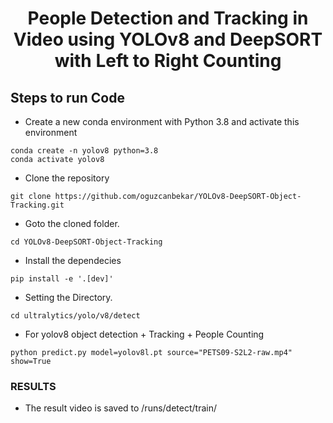 <H1 align="center">
People Detection and Tracking in Video using YOLOv8 and DeepSORT with Left to Right Counting  </H1>


## Steps to run Code
- Create a new conda environment with Python 3.8 and activate this environment
```
conda create -n yolov8 python=3.8
conda activate yolov8
```
- Clone the repository
```
git clone https://github.com/oguzcanbekar/YOLOv8-DeepSORT-Object-Tracking.git
```
- Goto the cloned folder.
```
cd YOLOv8-DeepSORT-Object-Tracking
```
- Install the dependecies
```
pip install -e '.[dev]'

```

- Setting the Directory.
```
cd ultralytics/yolo/v8/detect
```

- For yolov8 object detection + Tracking + People Counting

```
python predict.py model=yolov8l.pt source="PETS09-S2L2-raw.mp4" show=True
```

### RESULTS

- The result video is saved to /runs/detect/train/




